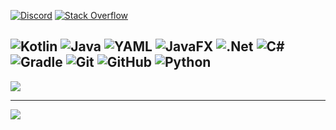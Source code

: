 [![Discord](https://img.shields.io/badge/Discord-%237289DA.svg?logo=discord&logoColor=white)](https://discordapp.com/users/715806802817712148) [![Stack Overflow](https://img.shields.io/badge/-Stackoverflow-FE7A16?logo=stack-overflow&logoColor=white)](https://stackoverflow.com/users/22494568) 

![Kotlin](https://img.shields.io/badge/kotlin-%237F52FF.svg?style=for-the-badge&logo=kotlin&logoColor=white) ![Java](https://img.shields.io/badge/java-%23ED8B00.svg?style=for-the-badge&logo=openjdk&logoColor=white) ![YAML](https://img.shields.io/badge/yaml-%23ffffff.svg?style=for-the-badge&logo=yaml&logoColor=151515) ![JavaFX](https://img.shields.io/badge/javafx-%23FF0000.svg?style=for-the-badge&logo=javafx&logoColor=white) ![.Net](https://img.shields.io/badge/.NET-5C2D91?style=for-the-badge&logo=.net&logoColor=white) ![C#](https://img.shields.io/badge/c%23-%23239120.svg?style=for-the-badge&logo=csharp&logoColor=white) ![Gradle](https://img.shields.io/badge/Gradle-02303A.svg?style=for-the-badge&logo=Gradle&logoColor=white) ![Git](https://img.shields.io/badge/git-%23F05033.svg?style=for-the-badge&logo=git&logoColor=white) ![GitHub](https://img.shields.io/badge/github-%23121011.svg?style=for-the-badge&logo=github&logoColor=white) ![Python](https://img.shields.io/badge/python-3670A0?style=for-the-badge&logo=python&logoColor=ffdd54)
---
![](https://github-readme-stats.vercel.app/api/top-langs/?username=apo2073&theme=dark&hide_border=false&include_all_commits=true&count_private=true&layout=compact)

---
[![](https://img.shields.io/badge/apo2073-cfc4ff?logo=data%3Aimage%2Fpng%3Bbase64%2CiVBORw0KGgoAAAANSUhEUgAAAGAAAABPCAYAAAAUYsDbAAAACXBIWXMAACxLAAAsSwGlPZapAAAAAXNSR0IArs4c6QAAAARnQU1BAACxjwv8YQUAAAqNSURBVHgB7V29ctvYFT4XAGXF4k64TxC6S7dSl27pLqksdZvKUpV0kZ7AVJnK8hOs3G0qUVVK0d120nbpRHfpzJ3Z8dD8AfJ9FxcwCIMkAIIgQOeboQiCwAV4zj3%2F50JK6o%2FW%2Fv5%2Bazqdti3Pa3n4zJ1KZOgqNVR4TSaTAXYNpYJQUh%2B09my743leW9n2d%2BJ5h3pbqVaak3HsUJR6wMbbyWzWx66BVABVZ0CrYdvHIPILELCzitiY%2FUPleb%2BGO5T6w5Jj%2B4YZ17JFVJEBrYZlnYplvcDNdaJfkMCWyC%2BeUgMQbwCmDHDcg23bQ6ihIREfrNFoHCrXbYMZhxwPY3w%2FdwDHEbncNiOqgJbjOK8w4z%2FsOY4XfT1xnD4Ied4CZE2AUW2Mdcox565j249klnyNANFPSYA44fHq7TtORzYEEnyv0biOXpOTQL4itBuOcxclAD5TArpFzPZVALE7YP51AuPveW%2ByyzA%2F%2FkOM%2BFdlED4qcYbhPUrCnFraZZVEMZ%2BbcY3G4yZVTQStUOIajXsQ%2BTjOcKOWQnWIzy9lV8BZ%2F4WuByHKmPVEoG5wH91lx9FQR5mwSbuw0g0l0eDGHergJ4DnvYcr2EOE%2BSDpwJn3Chc7n7%2B6Gli2%2FXw0Gg2kBHDGi23LeDzuLTlMu8HKsuiuHgc78Xsv8HuvpCxQTya5hHFjxePEhP%2FRH6F1vGWdx43snNrBTJNqoR1KqG0P9Ctqo0pSRy3Htm9WEH7tFw2uVA%2BtuOvLSfLETCIa7KINc1wFcQbcQTW0ZcNAFHtWl%2BiTTHBnszvcdJuR83g2O5KCkntW9ENZxNdAaiDlkYfGJTyXLYE2iraKqRDSB2r3tRSEkAF7tPRlEV%2B06P1jmThrG%2BI4r3VQZFmwnXZPtggywRY54TaSgqdFTYhABbVLnf0RQBVdw8N4q2%2BGIk7J8LyXkcxn72mzeZaUaNsGnoDwuOfXlIbJdEpVNJA1oBlATwY%2F%2BEepICzHeVaWm5oWdCAowdh8GE%2Bnz2UNe6BVEIh%2FLBUFiF%2B5ShZmfpcxDDYP1w3SfAaI%2FD7TWQjE8PfWK6HMBxuQVjIZQJ3j%2BJsSDPYQ5c8zboCA5%2BvEB3NekC7ZoTiB1y1ev2hCG2JDSt7QdaRKgBvWhugdg3FvZPM4XpadjGQ0PyB6pW5%2Bf3BwcC0poFMjjQYZnDkVMppO%2B%2BLTihPySnJmT7UNYPCBtxczzzuZzWZpvQ3WaO%2FLNNwsI%2BKG3%2BlKmO%2FGfhdUzbhfOc5pWnsBpv1IbwZjvoFKyS0xlDhhyiJnfOAb4cCo8IeJXIwXMIEBCbsPsPk9PJbztAXxTcN4JN%2BmPJx5qRtdnlTqDPmd6%2BiXkd8oeB%2FIai%2BnxYQigzRX5ArnXEgGJHpB7CDA50Gg4%2Bkest2jKgSPwzDgmayefUw13OH9MJ5cozFNmlR0kxGxU9UMFg3KEifO1fTDuEcZkpQ%2BA3SoPZ0%2BSr3RG%2Fuzb5D0JfW9RSJRZSp1PZ5MzsxXbaNGFgaFptvibLxEPTNf5PlF%2F%2F7Ed01TQcUHkJpjzk7oHV4r3mERiS0yBaBQMc%2BnvvH9Akzg4fs7c82TcUpbGjKArhu4XFiOo6oAg95hhnYkR%2FS%2FanaHkziDQQ4ZsCNqKC167KzL6sGtMvak4Ww6vQdRW2kN8lw62vjbX2dvTEqsSo0EuSJuL1NZ4Xixz7fyfyxF4KIuwid4Voptj4Dle0ZLPcc5BsCLuCojvbDrQEB4FtQOVuWK4hIwLCm9UFuw3X3VMVpFIc7gNnNFzpKWm6SuCEaKjypHfmTngeAU8cOztIeniQ2shH1bk4IaqL9%2BloPp8vKdMcgiKUhiQKm2wFznElWvb5VJ8VYVqAtfZjwl9CjBhERbYC04cWgplfVi2eCnuS8Pms1nYHiXJUevwmqPszlrZY5rEcJ82gIpUMsGYPOUbsUoGOD681GCf1zlOCRraTRITTDjCnf05SJb4CwdxXUvYHhugo8cADP2ZPTbb8wmHut1Wpy1zLcQXBQHjnMFi14kh8SY8r%2F7LH5IhI0mk378UrptsKLEZ%2BY06%2BxHbYUZZkFmlI1ezCx3AilYFZzNgZnCWHte5uIF%2B%2F0jja6dhEPaCxZobP%2FlV8wyI35upLvuLnqcSjFWWHDgh5ztGHoMhOi3SdWnyqoeSPLTg4OjPC0xlOin33zTD86NZkvHfu1ioC%2BRZrC5VKuszgpmQVAalAoiqWK2DiJxQVgGtdKcaAxmmN82uqwra4Kdb1UlvkHqylYaqKCIL%2FIysi81voiQ02T7FmHPz5F0pcIY%2B6nnQuOhUApMc3IqCTAYxgMlMOMmR7u2bn%2BXihOf4CMQpGCEUqCUlgI7y8lwrf5jWxalpmMG28fbD7Ztf3Jd9%2Bdl55JRlmX9zVbqJyt9Z%2FRWMXPdW%2FyugRSIKcYDDbugXVtZ1rssKigEG6GU4WAIrjhX6lZ4w9GMYax%2Fp06Air2csg2xWLAz4wM3aIxzMUBirumuIuZytyDF7SwtJ0mIepTm0Qu5MOSCBdOgurNQfvffnVmr8Mp0RK%2BFWUT9cvy8EqChDbDn3X0VtYOCVnTSC3J97%2FOBDM0rARpaHE3lZ9dBfV3AOoW2bltRqgePss8dazGAYKSodpwJOnItYI0wnJcu36PLrdZmAMFOAAQWb2UXAdWzTvd0BG16jqEkGVtQCAMIRHW8yUJD9ypAOxsF4AkXmoCZ9uf10cUyABjq9VK75BmxdlHQ%2BjTM%2FF%2FxOgnH8zz96Ie1vKAkmBbHpd3GdcGmFgjqx6h53j3LnEVKgIZe1Ow4XE9ba3WUpwacGq7r2xRIWOEMIHjjZvlmbZmgMragZEA7SOPAG%2BpvhAEGwzozAYnHjdx34IoG9mWTDCCY66hljJCmBTEHwtkf9BhtmgHzyzlrBC%2Fo9CgQwexnljWwLxtnAFHHrmvULDpSIFgB1LMfbno0xZ2pILMGRo5l%2FU5qVBOAEf4T1AQLMv%2BV9XGIIsxP3ICHeAQGDCPXKQ21qyFQal2UYTFzdUEpZydIuBYtqcBTJgPm1tPWDV6%2BFfXhumTxl9GexA8oSwVpQJwfIIq8mT9KjcBlryDeD5INn4nPBq9m8y8wvKOEsUtHvRaA5CzEsPPDYv%2FsivNLlQCDWhlkNuaOx%2BN%2BhlM4wf4N4v85DfO2IQEam2p9LxKRRd1p8Xnxd0rJKSUOSLxwHYr6SBekPDL43wf3WYhPbI0BwaMgK86Elfkg8zzsexCyyyetsDLIjuq0NmNrDCCqzgT%2Ba5QlXx%2By199ijw9mvecvTLlAZfA0Szv7VhlAVJkJC1bFt80j0u6jT%2BtCqfEoT%2BF%2B6wwgdP1gMmEHWk%2BqhU6wYZqzuMrlMchomll%2F9gmGOm%2FxZhtu6CKMZq77r2jzbwXAhuJ9W6ke3Mq%2FK%2FNgPs9fS%2F3Pg2bzrx8%2FfvxZ1sDW3NBlYMoCLurrqgVrhvBvENVeFfUk30oygJh7YvkWEfzvMhCqO8q5GGUZKsuAAJQGy%2FNOv%2FgHbBsGDasL1cNnkG7yudWVZ0AA%2FTSq2ewYzDgukhlGrbznQ2ux%2FWCjFrzfbD6U9bDw2jAgCv7THy4WZ6u3XgjO6BPvUZsxt4A8AIjMx3EyK8uF5Faj8bDtB4P%2FD7nKaTKm6IhuAAAAAElFTkSuQmCC&label=Littly&labelColor=FFFFFF
)](https://litt.ly/apo2073)

